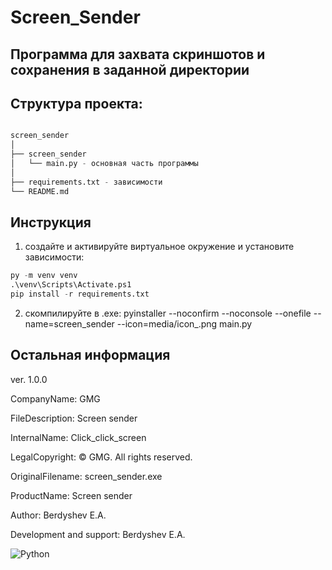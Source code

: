 # Screen_Sender

## Программа для захвата скриншотов и сохранения в заданной директории

## Структура проекта:

```python

screen_sender
│
├── screen_sender
│   └── main.py - основная часть программы
│
├── requirements.txt - зависимости
└── README.md

```

## Инструкция
1. создайте и активируйте виртуальное окружение и установите зависимости:
```python
py -m venv venv
.\venv\Scripts\Activate.ps1
pip install -r requirements.txt
```

2. скомпилируйте в .exe:
pyinstaller --noconfirm --noconsole --onefile --name=screen_sender --icon=media/icon_.png main.py


## Остальная информация 

ver. 1.0.0

CompanyName: GMG

FileDescription: Screen sender

InternalName: Click_click_screen

LegalCopyright: © GMG. All rights reserved.

OriginalFilename: screen_sender.exe

ProductName: Screen sender

Author: Berdyshev E.A.

Development and support: Berdyshev E.A.

![Python](https://img.shields.io/badge/Python-3776AB?style=for-the-badge&logo=python&logoColor=white)
